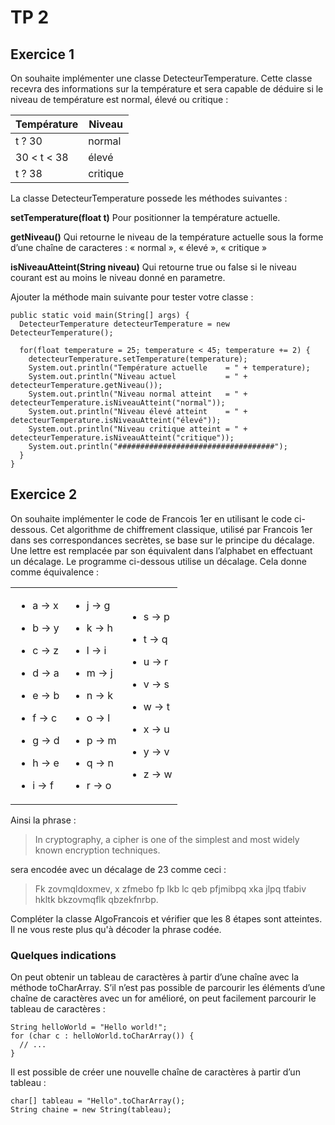 # TP 2

## Exercice 1
On souhaite implémenter une classe DetecteurTemperature. Cette classe recevra des informations sur la température et sera capable de déduire si le niveau de température est normal, élevé ou critique :

| Température | Niveau |
| --- | --- |
| t ? 30 | normal |
| 30 < t < 38 | élevé |
| t ? 38 | critique |

La classe DetecteurTemperature possede les méthodes suivantes :

**setTemperature(float t)**
Pour positionner la température actuelle.

**getNiveau()**
Qui retourne le niveau de la température actuelle sous la forme d’une chaîne de caracteres : « normal », « élevé », « critique »

**isNiveauAtteint(String niveau)**
Qui retourne true ou false si le niveau courant est au moins le niveau donné en parametre.

Ajouter la méthode main suivante pour tester votre classe :

    public static void main(String[] args) {
      DetecteurTemperature detecteurTemperature = new DetecteurTemperature();
    
      for(float temperature = 25; temperature < 45; temperature += 2) {
        detecteurTemperature.setTemperature(temperature);
        System.out.println("Température actuelle    = " + temperature);
        System.out.println("Niveau actuel           = " + detecteurTemperature.getNiveau());
        System.out.println("Niveau normal atteint   = " + detecteurTemperature.isNiveauAtteint("normal"));
        System.out.println("Niveau élevé atteint    = " + detecteurTemperature.isNiveauAtteint("élevé"));
        System.out.println("Niveau critique atteint = " + detecteurTemperature.isNiveauAtteint("critique"));
        System.out.println("###################################");
      }
    }

## Exercice 2
On souhaite implémenter le code de Francois 1er en utilisant le code ci-dessous. Cet algorithme de chiffrement classique, utilisé par Francois 1er dans ses correspondances secrètes, se base sur le principe du décalage. Une lettre est remplacée par son équivalent dans l’alphabet en effectuant un décalage. Le programme ci-dessous utilise un décalage. Cela donne comme équivalence :

<table class="hlist"><tbody><tr><td><ul class="simple">
<li><p>a → x</p></li>
<li><p>b → y</p></li>
<li><p>c → z</p></li>
<li><p>d → a</p></li>
<li><p>e → b</p></li>
<li><p>f → c</p></li>
<li><p>g → d</p></li>
<li><p>h → e</p></li>
<li><p>i → f</p></li>
</ul>
</td><td><ul class="simple">
<li><p>j → g</p></li>
<li><p>k → h</p></li>
<li><p>l → i</p></li>
<li><p>m → j</p></li>
<li><p>n → k</p></li>
<li><p>o → l</p></li>
<li><p>p → m</p></li>
<li><p>q → n</p></li>
<li><p>r → o</p></li>
</ul>
</td><td><ul class="simple">
<li><p>s → p</p></li>
<li><p>t → q</p></li>
<li><p>u → r</p></li>
<li><p>v → s</p></li>
<li><p>w → t</p></li>
<li><p>x → u</p></li>
<li><p>y → v</p></li>
<li><p>z → w</p></li>
</ul>
</td></tr></tbody></table>

Ainsi la phrase :

> In cryptography, a cipher is one of the simplest and most widely known encryption techniques.

sera encodée avec un décalage de 23 comme ceci :

> Fk zovmqldoxmev, x zfmebo fp lkb lc qeb pfjmibpq xka jlpq tfabiv hkltk bkzovmqflk qbzekfnrbp.

Compléter la classe AlgoFrancois et vérifier que les 8 étapes sont atteintes. Il ne vous reste plus qu'à décoder la phrase codée.

### Quelques indications
On peut obtenir un tableau de caractères à partir d’une chaîne avec la méthode toCharArray. S’il n’est pas possible de parcourir les éléments d’une chaîne de caractères avec un for amélioré, on peut facilement parcourir le tableau de caractères :

    String helloWorld = "Hello world!";
    for (char c : helloWorld.toCharArray()) {
      // ...
    }
    
Il est possible de créer une nouvelle chaîne de caractères à partir d’un tableau :

    char[] tableau = "Hello".toCharArray();
    String chaine = new String(tableau);

